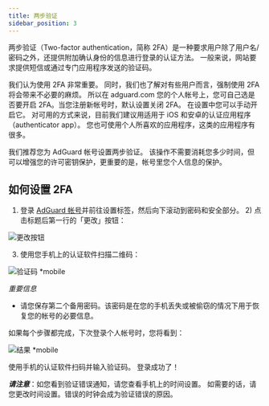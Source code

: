 ```yaml
---
title: 两步验证
sidebar_position: 3
---
```


两步验证（Two-factor authentication，简称 2FA）是一种要求用户除了用户名/密码之外，还提供附加确认身份的信息进行登录的认证方法。 一般来说，网站要求提供短信或通过专门应用程序发送的验证码。

我们认为使用 2FA 非常重要。 同时，我们也了解对有些用户而言，强制使用 2FA 将会带来不必要的麻烦。 所以在 adguard.com 您的个人帐号上，您可自己选是否要开启 2FA。当您注册新帐号时，默认设置关闭 2FA。 在设置中您可以手动开启它。 对可用的方式来说，目前我们建议用适用于 iOS 和安卓的认证应用程序（authenticator app）。 您也可使用个人所喜欢的应用程序，这类的应用程序有很多。

我们推荐您为 AdGuard 帐号设置两步验证。 该操作不需要消耗您多少时间，但可以增强您的许可密钥保护，更重要的是，帐号里您个人信息的保护。


## 如何设置 2FA

1) 登录 [AdGuard 帐号](https://auth.adguard.com/login.html)并前往设置标签，然后向下滚动到密码和安全部分。 2) 点击标题后第一行的「更改」按钮：

![更改按钮](https://cdn.adtidy.org/content/kb/ad_blocker/general/2fa.png)

3) 使用您手机上的认证软件扫描二维码：

![验证码 *mobile](https://cdn.adtidy.org/public/Adguard/kb/newscreenshots/En/General/2Fa2en.png)

*重要信息*
* 请您保存第二个备用密码。该密码是在您的手机丢失或被偷窃的情况下用于恢复您的帐号的必要信息。

如果每个步骤都完成，下次登录个人帐号时，您将看到：

![结果 *mobile](https://cdn.adtidy.org/public/Adguard/kb/newscreenshots/En/General/2Fa3en.png)

使用手机的认证软件扫码并输入验证码。 登录成功了！

***请注意***：如您看到验证错误通知，请您查看手机上的时间设置。 如需要的话，请您更改时间设置。错误的时钟会成为验证错误的原因。